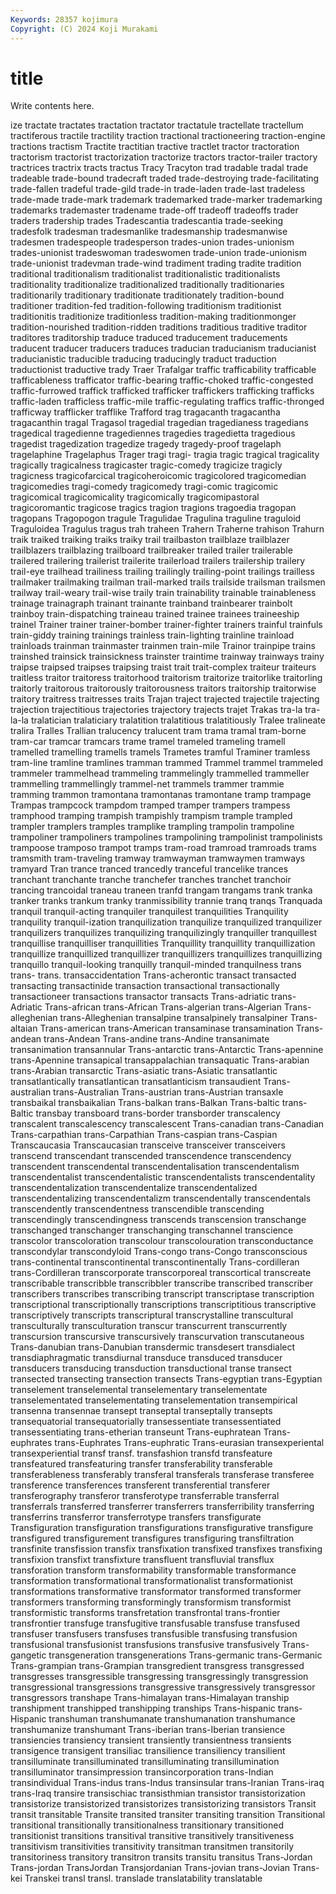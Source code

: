 ```yaml
---
Keywords: 28357 kojimura
Copyright: (C) 2024 Koji Murakami
---
```


# title

Write contents here.



ize tractate tractates tractation tractator
tractatule tractellate tractellum tractiferous tractile tractility traction tractional tractioneering traction-engine
tractions tractism Tractite tractitian tractive tractlet tractor tractoration tractorism tractorist
tractorization tractorize tractors tractor-trailer tractory tractrices tractrix tracts tractus Tracy
Tracyton trad tradable tradal trade tradeable trade-bound tradecraft traded trade-destroying
trade-facilitating trade-fallen tradeful trade-gild trade-in trade-laden trade-last tradeless trade-made trade-mark
trademark trademarked trade-marker trademarking trademarks trademaster tradename trade-off tradeoff tradeoffs
trader traders tradership trades Tradescantia tradescantia trade-seeking tradesfolk tradesman tradesmanlike
tradesmanship tradesmanwise tradesmen tradespeople tradesperson trades-union trades-unionism trades-unionist tradeswoman tradeswomen
trade-union trade-unionism trade-unionist tradevman trade-wind tradiment trading tradite tradition traditional
traditionalism traditionalist traditionalistic traditionalists traditionality traditionalize traditionalized traditionally traditionaries traditionarily
traditionary traditionate traditionately tradition-bound traditioner tradition-fed tradition-following traditionism traditionist traditionitis
traditionize traditionless tradition-making traditionmonger tradition-nourished tradition-ridden traditions traditious traditive traditor
traditores traditorship traduce traduced traducement traducements traducent traducer traducers traduces
traducian traducianism traducianist traducianistic traducible traducing traducingly traduct traduction traductionist
traductive trady Traer Trafalgar traffic trafficability trafficable trafficableness trafficator traffic-bearing
traffic-choked traffic-congested traffic-furrowed traffick trafficked trafficker traffickers trafficking trafficks traffic-laden
trafficless traffic-mile traffic-regulating traffics traffic-thronged trafficway trafflicker trafflike Trafford trag
tragacanth tragacantha tragacanthin tragal Tragasol tragedial tragedian tragedianess tragedians tragedical
tragedienne tragediennes tragedies tragedietta tragedious tragedist tragedization tragedize tragedy tragedy-proof
tragelaph tragelaphine Tragelaphus Trager tragi tragi- tragia tragic tragical tragicality
tragically tragicalness tragicaster tragic-comedy tragicize tragicly tragicness tragicofarcical tragicoheroicomic tragicolored
tragicomedian tragicomedies tragi-comedy tragicomedy tragi-comic tragicomic tragicomical tragicomicality tragicomically tragicomipastoral
tragicoromantic tragicose tragics tragion tragions tragoedia tragopan tragopans Tragopogon tragule
Tragulidae Tragulina traguline traguloid Traguloidea Tragulus tragus trah traheen Trahern
Traherne trahison Trahurn traik traiked traiking traiks traiky trail trailbaston
trailblaze trailblazer trailblazers trailblazing trailboard trailbreaker trailed trailer trailerable trailered
trailering trailerist trailerite trailerload trailers trailership trailery trail-eye trailhead trailiness
trailing trailingly trailing-point trailings trailless trailmaker trailmaking trailman trail-marked trails
trailside trailsman trailsmen trailway trail-weary trail-wise traily train trainability trainable
trainableness trainage trainagraph trainant trainante trainband trainbearer trainbolt trainboy train-dispatching
traineau trained trainee trainees traineeship trainel Trainer trainer trainer-bomber trainer-fighter
trainers trainful trainfuls train-giddy training trainings trainless train-lighting trainline trainload
trainloads trainman trainmaster trainmen train-mile Trainor trainpipe trains trainshed trainsick
trainsickness trainster traintime trainway trainways trainy traipse traipsed traipses traipsing
traist trait trait-complex traiteur traiteurs traitless traitor traitoress traitorhood traitorism
traitorize traitorlike traitorling traitorly traitorous traitorously traitorousness traitors traitorship traitorwise
traitory traitress traitresses traits Trajan traject trajected trajectile trajecting trajection
trajectitious trajectories trajectory trajects trajet Trakas tra-la tra-la-la tralatician tralaticiary
tralatition tralatitious tralatitiously Tralee tralineate tralira Tralles Trallian tralucency tralucent
tram trama tramal tram-borne tram-car tramcar tramcars trame tramel trameled
trameling tramell tramelled tramelling tramells tramels Trametes tramful Traminer tramless
tram-line tramline tramlines tramman trammed Trammel trammel trammeled trammeler trammelhead
trammeling trammelingly trammelled trammeller trammelling trammellingly trammel-net trammels trammer trammie
tramming trammon tramontana tramontanas tramontane tramp trampage Trampas trampcock trampdom
tramped tramper trampers trampess tramphood tramping trampish trampishly trampism trample
trampled trampler tramplers tramples tramplike trampling trampolin trampoline trampoliner trampoliners
trampolines trampolining trampolinist trampolinists trampoose tramposo trampot tramps tram-road tramroad
tramroads trams tramsmith tram-traveling tramway tramwayman tramwaymen tramways tramyard Tran
trance tranced trancedly tranceful trancelike trances tranchant tranchante tranche tranchefer
tranches tranchet tranchoir trancing trancoidal traneau traneen tranfd trangam trangams
trank tranka tranker tranks trankum tranky tranmissibility trannie tranq tranqs
Tranquada tranquil tranquil-acting tranquiler tranquilest tranquilities Tranquility tranquility tranquil-ization tranquilization
tranquilize tranquilized tranquilizer tranquilizers tranquilizes tranquilizing tranquilizingly tranquiller tranquillest tranquillise
tranquilliser tranquillities Tranquillity tranquillity tranquillization tranquillize tranquillized tranquillizer tranquillizers tranquillizes
tranquillizing tranquillo tranquil-looking tranquilly tranquil-minded tranquilness trans trans- trans. transaccidentation
Trans-acherontic transact transacted transacting transactinide transaction transactional transactionally transactioneer transactions
transactor transacts Trans-adriatic trans-Adriatic Trans-african trans-African Trans-algerian trans-Algerian Trans-alleghenian trans-Alleghenian
transalpine transalpinely transalpiner Trans-altaian Trans-american trans-American transaminase transamination Trans-andean trans-Andean
Trans-andine trans-Andine transanimate transanimation transannular Trans-antarctic trans-Antarctic Trans-apennine trans-Apennine transapical
transappalachian transaquatic Trans-arabian trans-Arabian transarctic Trans-asiatic trans-Asiatic transatlantic transatlantically transatlantican
transatlanticism transaudient Trans-australian trans-Australian Trans-austrian trans-Austrian transaxle transbaikal transbaikalian Trans-balkan
trans-Balkan Trans-baltic trans-Baltic transbay transboard trans-border transborder transcalency transcalent transcalescency
transcalescent Trans-canadian trans-Canadian Trans-carpathian trans-Carpathian Trans-caspian trans-Caspian Transcaucasia Transcaucasian transceive
transceiver transceivers transcend transcendant transcended transcendence transcendency transcendent transcendental transcendentalisation
transcendentalism transcendentalist transcendentalistic transcendentalists transcendentality transcendentalization transcendentalize transcendentalized transcendentalizing transcendentalizm
transcendentally transcendentals transcendently transcendentness transcendible transcending transcendingly transcendingness transcends transcension
transchange transchanged transchanger transchanging transchannel transcience transcolor transcoloration transcolour transcolouration
transconductance transcondylar transcondyloid Trans-congo trans-Congo transconscious trans-continental transcontinental transcontinentally Trans-cordilleran
trans-Cordilleran transcorporate transcorporeal transcortical transcreate transcribable transcribble transcribbler transcribe transcribed
transcriber transcribers transcribes transcribing transcript transcriptase transcription transcriptional transcriptionally transcriptions
transcriptitious transcriptive transcriptively transcripts transcriptural transcrystalline transcultural transculturally transculturation transcur
transcurrent transcurrently transcursion transcursive transcursively transcurvation transcutaneous Trans-danubian trans-Danubian transdermic
transdesert transdialect transdiaphragmatic transdiurnal transduce transduced transducer transducers transducing transduction
transductional transe transect transected transecting transection transects Trans-egyptian trans-Egyptian transelement
transelemental transelementary transelementate transelementated transelementating transelementation transempirical transenna transennae transept
transeptal transeptally transepts transequatorial transequatorially transessentiate transessentiated transessentiating trans-etherian transeunt
Trans-euphratean Trans-euphrates trans-Euphrates Trans-euphratic Trans-eurasian transexperiental transexperiential transf transf. transfashion
transfd transfeature transfeatured transfeaturing transfer transferability transferable transferableness transferably transferal
transferals transferase transferee transference transferences transferent transferential transferer transferography transferor
transferotype transferrable transferral transferrals transferred transferrer transferrers transferribility transferring transferrins
transferror transferrotype transfers transfigurate Transfiguration transfiguration transfigurations transfigurative transfigure transfigured
transfigurement transfigures transfiguring transfiltration transfinite transfission transfix transfixation transfixed transfixes
transfixing transfixion transfixt transfixture transfluent transfluvial transflux transforation transform transformability
transformable transformance transformation transformational transformationalist transformationist transformations transformative transformator transformed
transformer transformers transforming transformingly transformism transformist transformistic transforms transfretation transfrontal
trans-frontier transfrontier transfuge transfugitive transfusable transfuse transfused transfuser transfusers transfuses
transfusible transfusing transfusion transfusional transfusionist transfusions transfusive transfusively Trans-gangetic transgeneration
transgenerations Trans-germanic trans-Germanic Trans-grampian trans-Grampian transgredient transgress transgressed transgresses transgressible
transgressing transgressingly transgression transgressional transgressions transgressive transgressively transgressor transgressors transhape
Trans-himalayan trans-Himalayan tranship transhipment transhipped transhipping tranships Trans-hispanic trans-Hispanic transhuman
transhumanate transhumanation transhumance transhumanize transhumant Trans-iberian trans-Iberian transience transiencies transiency
transient transiently transientness transients transigence transigent transiliac transilience transiliency transilient
transilluminate transilluminated transilluminating transillumination transilluminator transimpression transincorporation trans-Indian transindividual Trans-indus
trans-Indus transinsular trans-Iranian Trans-iraq trans-Iraq transire transischiac transisthmian transistor transistorization
transistorize transistorized transistorizes transistorizing transistors Transit transit transitable Transite transited
transiter transiting transition Transitional transitional transitionally transitionalness transitionary transitioned transitionist
transitions transitival transitive transitively transitiveness transitivism transitivities transitivity transitman transitmen
transitorily transitoriness transitory transitron transits transitu transitus Trans-Jordan Trans-jordan TransJordan
Transjordanian Trans-jovian trans-Jovian Trans-kei Transkei transl transl. translade translatability translatable
